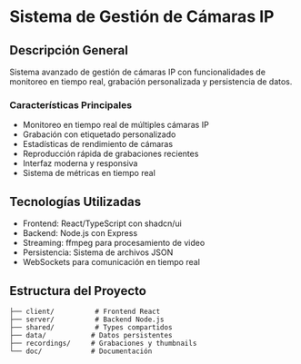 # Sistema de Gestión de Cámaras IP

## Descripción General
Sistema avanzado de gestión de cámaras IP con funcionalidades de monitoreo en tiempo real, grabación personalizada y persistencia de datos.

### Características Principales
- Monitoreo en tiempo real de múltiples cámaras IP
- Grabación con etiquetado personalizado
- Estadísticas de rendimiento de cámaras
- Reproducción rápida de grabaciones recientes
- Interfaz moderna y responsiva
- Sistema de métricas en tiempo real

## Tecnologías Utilizadas
- Frontend: React/TypeScript con shadcn/ui
- Backend: Node.js con Express
- Streaming: ffmpeg para procesamiento de video
- Persistencia: Sistema de archivos JSON
- WebSockets para comunicación en tiempo real

## Estructura del Proyecto
```
├── client/          # Frontend React
├── server/          # Backend Node.js
├── shared/          # Types compartidos
├── data/           # Datos persistentes
├── recordings/     # Grabaciones y thumbnails
└── doc/            # Documentación
```
